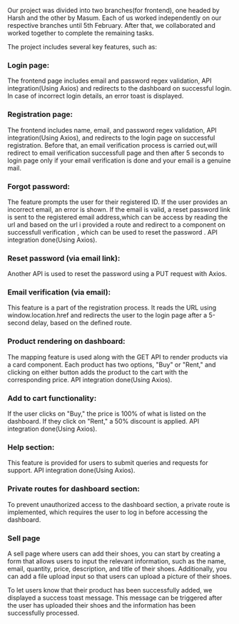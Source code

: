 
Our project was divided into two branches(for frontend), one headed by Harsh and the other by Masum. Each of us worked independently on our respective branches until 5th February. After that, we collaborated and worked together to complete the remaining tasks.



The project includes several key features, such as:



### Login page:
The frontend page includes email and password regex validation, API integration(Using Axios) and redirects to the dashboard on successful login. In case of incorrect login details, an error toast is displayed.



### Registration page: 
The frontend includes name, email, and password regex validation, API integration(Using Axios), and redirects to the login page on successful registration. Before that, an email verification process is carried out,will redirect to email verification successfull page and then after 5 seconds to login page only if your email verification is done and your email is a genuine mail.



### Forgot password: 
The feature prompts the user for their registered ID. If the user provides an incorrect email, an error is shown. If the email is valid, a reset password link is sent to the registered email address,which can be access by reading the url and based  on the url i provided a route and redirect to a component on successfull verification , which can be used to reset the password . API integration done(Using Axios).



### Reset password (via email link):
Another API is used to reset the password using a PUT request with Axios.



### Email verification (via email): 
This feature is a part of the registration process. It reads the URL using window.location.href and redirects the user to the login page after a 5-second delay, based on the defined route.



### Product rendering on dashboard: 
The mapping feature is used along with the GET API to render products via a card component. Each product has two options, "Buy" or "Rent," and clicking on either button adds the product to the cart with the corresponding price. API integration done(Using Axios).



### Add to cart functionality: 
If the user clicks on "Buy," the price is 100% of what is listed on the dashboard. If they click on "Rent," a 50% discount is applied. API integration done(Using Axios).



### Help section:
This feature is provided for users to submit queries and requests for support. API integration done(Using Axios).



### Private routes for dashboard section: 
To prevent unauthorized access to the dashboard section, a private route is implemented, which requires the user to log in before accessing the dashboard.



### Sell page
A sell page where users can add their shoes, you can start by creating a form that allows users to input the relevant information, such as the name, email, quantity, price, description, and title of their shoes. Additionally, you can add a file upload input so that users can upload a picture of their shoes.



To let users know that their product has been successfully added, we displayed a success toast message. This message can be triggered after the user has uploaded their shoes and the information has been successfully processed.
 
